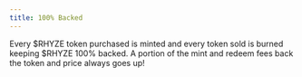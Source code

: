 ```yaml
---
title: 100% Backed
---
```


Every $RHYZE token purchased is minted and every token sold is burned keeping $RHYZE 100% backed. A portion of the mint and redeem fees back the token and price always goes up!
